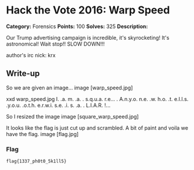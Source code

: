 # Hack the Vote 2016: Warp Speed

**Category:** Forensics
**Points:** 100
**Solves:** 325
**Description:**

Our Trump advertising campaign is incredible, it's skyrocketing! It's astronomical! Wait stop!! SLOW DOWN!!!

author's irc nick: krx

## Write-up

So we are given an image...
image [warp_speed.jpg]

xxd warp_speed.jpg
I. .a. m. .a. . s.q.u.a. r.e... . A.n.y.o. n.e. .w. h.o. .t. e.l.l.s. .y.o.u. .o.t.h. e.r.w.i. s.e. .i. s. .a. . L.I.A.R. !...

So I resized the image 
image [square_warp_speed.jpg]

It looks like the flag is just cut up and scrambled. A bit of paint and voila we have the flag. 
image [flag.jpg]

### Flag

`flag{1337_ph0t0_5k1ll5}`
